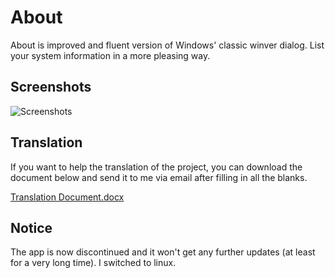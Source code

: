 # About
About is improved and fluent version of Windows' classic winver dialog. List your system information in a more pleasing way.

## Screenshots
![Screenshots](https://user-images.githubusercontent.com/111060829/201487273-24c7d718-ee87-4837-8b8f-b4a18c6de922.png) 

## Translation
If you want to help the translation of the project, you can download the document below and send it to me via email after filling in all the blanks.  
  
[Translation Document.docx](https://github.com/VOLKANOGEDAY/FluentAbout/files/9994823/Translation.Document.docx)

## Notice
The app is now discontinued and it won't get any further updates (at least for a very long time). I switched to linux.
